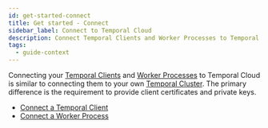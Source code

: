 ```yaml
---
id: get-started-connect
title: Get started - Connect
sidebar_label: Connect to Temporal Cloud
description: Connect Temporal Clients and Worker Processes to Temporal Cloud.
tags:
  - guide-context
---
```


Connecting your [Temporal Clients](/temporal#temporal-client) and [Worker Processes](/workers#worker-process) to Temporal Cloud is similar to connecting them to your own [Temporal Cluster](/clusters).
The primary difference is the requirement to provide client certificates and private keys.

- [Connect a Temporal Client](/application-development/foundations#connect-to-a-cluster)
- [Connect a Worker Process](/application-development/foundations#run-worker-processes)
